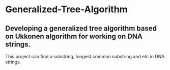 # Generalized-Tree-Algorithm
## Developing a generalized tree algorithm based on Ukkonen algorithm for working on DNA strings.
This project can find a substring, longest common substring and etc in DNA strings.
